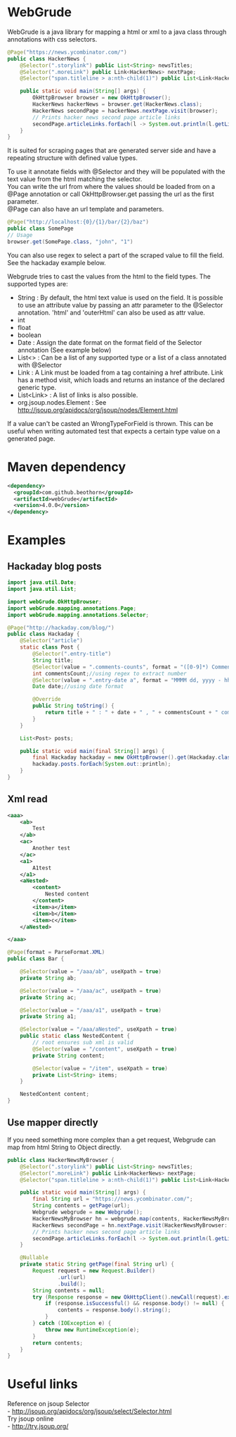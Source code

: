 WebGrude
=========

WebGrude is a java library for mapping a html or xml to a java class through annotations with css selectors.  

```java
@Page("https://news.ycombinator.com/")
public class HackerNews {
    @Selector(".storylink") public List<String> newsTitles;
    @Selector(".moreLink") public Link<HackerNews> nextPage;
    @Selector("span.titleline > a:nth-child(1)") public List<Link<HackerNews>> articleLinks;

    public static void main(String[] args) {
        OkHttpBrowser browser = new OkHttpBrowser();
        HackerNews hackerNews = browser.get(HackerNews.class);
        HackerNews secondPage = hackerNews.nextPage.visit(browser);
        // Prints hacker news second page article links
        secondPage.articleLinks.forEach(l -> System.out.println(l.getLinkUrl()));
    }
}
```

It is suited for scraping pages that are generated server side and have a repeating structure with defined value types.  

To use it annotate fields with @Selector and they will be populated with the text value from the html matching the 
selector.  
You can write the url from where the values should be loaded from on a @Page annotation or call OkHttpBrowser.get 
passing the url as the first parameter.  
@Page can also have an url template and parameters.
```java
@Page("http://localhost:{0}/{1}/bar/{2}/baz")
public class SomePage
// Usage
browser.get(SomePage.class, "john", "1")
```

You can also use regex to select a part of the scraped value to fill the field.  
See the hackaday example below.  

Webgrude tries to cast the values from the html to the field types. 
The supported types are:
- String : By default, the html text value is used on the field. It is possible to use an attribute value by passing an 
attr parameter to the @Selector annotation. 'html' and 'outerHtml' can also be used as attr value.
- int
- float
- boolean
- Date : Assign the date format on the format field of the Selector annotation (See example below)  
- List<> : Can be a list of any supported type or a list of a class annotated with @Selector 
- Link<ClassWithSelectors>  : A Link must be loaded from a tag containing a href attribute. Link has a method visit, which loads and 
returns an instance of the declared generic type.
- List<Link<ClassWithSelectors>> : A list of links is also possible.
- org.jsoup.nodes.Element : See http://jsoup.org/apidocs/org/jsoup/nodes/Element.html

If a value can't be casted an WrongTypeForField is thrown. This can be useful when writing automated test that expects 
a certain type value on a generated page.

Maven dependency
=========

```xml
<dependency>
  <groupId>com.github.beothorn</groupId>
  <artifactId>webGrude</artifactId>
  <version>4.0.0</version>
</dependency>
```

Examples
=========

## Hackaday blog posts

```java
import java.util.Date;
import java.util.List;

import webGrude.OkHttpBrowser;
import webGrude.mapping.annotations.Page;
import webGrude.mapping.annotations.Selector;

@Page("http://hackaday.com/blog/")
public class Hackaday {
    @Selector("article")
    static class Post {
        @Selector(".entry-title")
        String title;
        @Selector(value = ".comments-counts", format = "([0-9]*) Comments", defValue = "0")
        int commentsCount;//using regex to extract number
        @Selector(value = ".entry-date a", format = "MMMM dd, yyyy - hh:mm a", attr = "title", locale = "en_US")
        Date date;//using date format

        @Override
        public String toString() {
            return title + " : " + date + " , " + commentsCount + " comments";
        }
    }

    List<Post> posts;

    public static void main(final String[] args) {
        final Hackaday hackaday = new OkHttpBrowser().get(Hackaday.class);
        hackaday.posts.forEach(System.out::println);
    }
}
```

## Xml read

```xml
<aaa>
    <ab>
        Test
    </ab>
    <ac>
        Another test
    </ac>
    <a1>
        A1test
    </a1>
    <aNested>
        <content>
            Nested content
        </content>
        <item>a</item>
        <item>b</item>
        <item>c</item>
    </aNested>

</aaa>
```

```java
@Page(format = ParseFormat.XML)
public class Bar {

    @Selector(value = "/aaa/ab", useXpath = true)
    private String ab;

    @Selector(value = "/aaa/ac", useXpath = true)
    private String ac;

    @Selector(value = "/aaa/a1", useXpath = true)
    private String a1;

    @Selector(value = "/aaa/aNested", useXpath = true)
    public static class NestedContent {
        // root ensures sub xml is valid
        @Selector(value = "/content", useXpath = true)
        private String content;

        @Selector(value = "/item", useXpath = true)
        private List<String> items;
    }

    NestedContent content;
}
```

## Use mapper directly

If you need something more complex than a get request, Webgrude can map from html String to Object directly.  

```java
public class HackerNewsMyBrowser {
    @Selector(".storylink") public List<String> newsTitles;
    @Selector(".moreLink") public Link<HackerNews> nextPage;
    @Selector("span.titleline > a:nth-child(1)") public List<Link<HackerNews>> articleLinks;

    public static void main(String[] args) {
        final String url = "https://news.ycombinator.com/";
        String contents = getPage(url);
        Webgrude webgrude = new Webgrude();
        HackerNewsMyBrowser hn = webgrude.map(contents, HackerNewsMyBrowser.class, url);
        HackerNews secondPage = hn.nextPage.visit(HackerNewsMyBrowser::getPage);
        // Prints hacker news second page article links
        secondPage.articleLinks.forEach(l -> System.out.println(l.getLinkUrl()));
    }

    @Nullable
    private static String getPage(final String url) {
        Request request = new Request.Builder()
                .url(url)
                .build();
        String contents = null;
        try (Response response = new OkHttpClient().newCall(request).execute()) {
            if (response.isSuccessful() && response.body() != null) {
                contents = response.body().string();
            }
        } catch (IOException e) {
            throw new RuntimeException(e);
        }
        return contents;
    }
}
```

Useful links
=========

Reference on jsoup Selector  
    - http://jsoup.org/apidocs/org/jsoup/select/Selector.html   
Try jsoup online   
    - http://try.jsoup.org/
